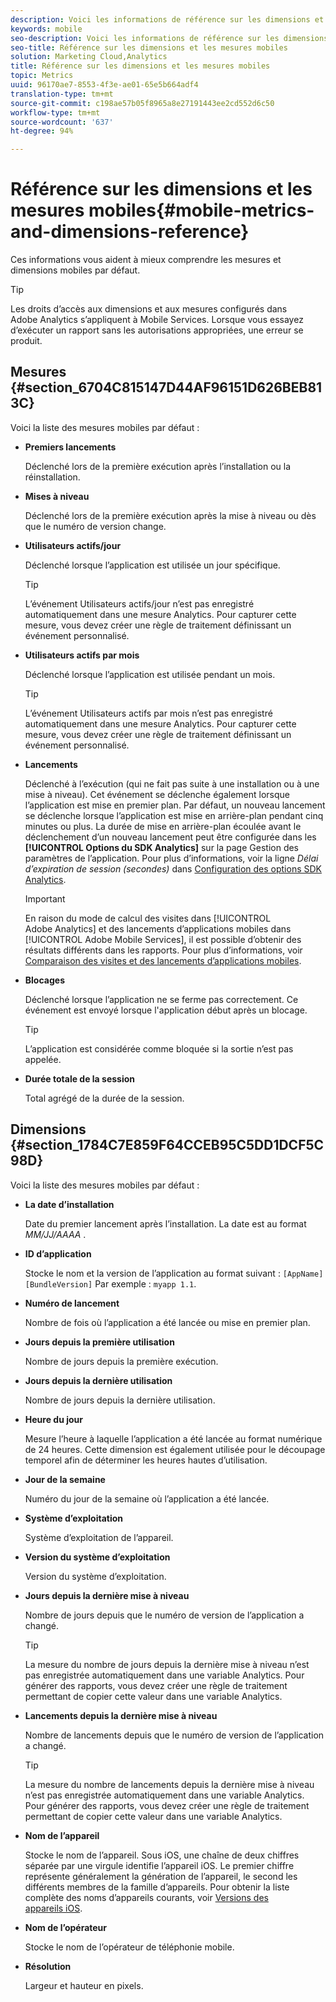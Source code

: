 ```yaml
---
description: Voici les informations de référence sur les dimensions et les mesures mobiles par défaut.
keywords: mobile
seo-description: Voici les informations de référence sur les dimensions et les mesures mobiles par défaut.
seo-title: Référence sur les dimensions et les mesures mobiles
solution: Marketing Cloud,Analytics
title: Référence sur les dimensions et les mesures mobiles
topic: Metrics
uuid: 96170ae7-8553-4f3e-ae01-65e5b664adf4
translation-type: tm+mt
source-git-commit: c198ae57b05f8965a8e27191443ee2cd552d6c50
workflow-type: tm+mt
source-wordcount: '637'
ht-degree: 94%

---
```



# Référence sur les dimensions et les mesures mobiles{#mobile-metrics-and-dimensions-reference}

Ces informations vous aident à mieux comprendre les mesures et dimensions mobiles par défaut.

>[!TIP]
>
>Les droits d’accès aux dimensions et aux mesures configurés dans Adobe Analytics s’appliquent à Mobile Services. Lorsque vous essayez d’exécuter un rapport sans les autorisations appropriées, une erreur se produit.

## Mesures {#section_6704C815147D44AF96151D626BEB813C}

Voici la liste des mesures mobiles par défaut :

* **Premiers lancements**

   Déclenché lors de la première exécution après l’installation ou la réinstallation.

* **Mises à niveau**

   Déclenché lors de la première exécution après la mise à niveau ou dès que le numéro de version change.

* **Utilisateurs actifs/jour**

   Déclenché lorsque l’application est utilisée un jour spécifique.

   >[!TIP]
   >
   >L’événement Utilisateurs actifs/jour n’est pas enregistré automatiquement dans une mesure Analytics. Pour capturer cette mesure, vous devez créer une règle de traitement définissant un événement personnalisé.

* **Utilisateurs actifs par mois**

   Déclenché lorsque l’application est utilisée pendant un mois.

   >[!TIP]
   >L’événement Utilisateurs actifs par mois n’est pas enregistré automatiquement dans une mesure Analytics. Pour capturer cette mesure, vous devez créer une règle de traitement définissant un événement personnalisé.

* **Lancements**

   Déclenché à l’exécution (qui ne fait pas suite à une installation ou à une mise à niveau). Cet événement se déclenche également lorsque l’application est mise en premier plan. Par défaut, un nouveau lancement se déclenche lorsque l’application est mise en arrière-plan pendant cinq minutes ou plus. La durée de mise en arrière-plan écoulée avant le déclenchement d’un nouveau lancement peut être configurée dans les **[!UICONTROL Options du SDK Analytics]** sur la page Gestion des paramètres de l’application. Pour plus d’informations, voir la ligne *Délai d’expiration de session (secondes)* dans [Configuration des options SDK Analytics](/help/using/c-manage-app-settings/c-mob-confg-app/t-config-analytics/t-config-analytics.md).

   >[!IMPORTANT]
   >En raison du mode de calcul des visites dans [!UICONTROL Adobe Analytics] et des lancements d’applications mobiles dans [!UICONTROL Adobe Mobile Services], il est possible d’obtenir des résultats différents dans les rapports. Pour plus d’informations, voir [Comparaison des visites et des lancements d’applications mobiles](https://helpx.adobe.com/fr/analytics/kb/compare-visits-and-mobile-app-launches.html).

* **Blocages**

   Déclenché lorsque l’application ne se ferme pas correctement. Ce événement est envoyé lorsque l&#39;application début après un blocage.

   >[!TIP]
   >L’application est considérée comme bloquée si la sortie n’est pas appelée.

* **Durée totale de la session**

   Total agrégé de la durée de la session.

## Dimensions {#section_1784C7E859F64CCEB95C5DD1DCF5C98D}

Voici la liste des mesures mobiles par défaut :

* **La date d’installation**

   Date du premier lancement après l’installation. La date est au format *MM/JJ/AAAA* .

* **ID d’application**

   Stocke le nom et la version de l’application au format suivant : `[AppName] [BundleVersion]` Par exemple : `myapp 1.1`.

* **Numéro de lancement**

   Nombre de fois où l’application a été lancée ou mise en premier plan.

* **Jours depuis la première utilisation**

   Nombre de jours depuis la première exécution.

* **Jours depuis la dernière utilisation**

   Nombre de jours depuis la dernière utilisation.

* **Heure du jour**

   Mesure l’heure à laquelle l’application a été lancée au format numérique de 24 heures. Cette dimension est également utilisée pour le découpage temporel afin de déterminer les heures hautes d’utilisation.

* **Jour de la semaine**

   Numéro du jour de la semaine où l’application a été lancée.

* **Système d’exploitation**

   Système d’exploitation de l’appareil.

* **Version du système d’exploitation**

   Version du système d’exploitation.

* **Jours depuis la dernière mise à niveau**

   Nombre de jours depuis que le numéro de version de l’application a changé.

   >[!TIP]
   >
   >La mesure du nombre de jours depuis la dernière mise à niveau n’est pas enregistrée automatiquement dans une variable Analytics. Pour générer des rapports, vous devez créer une règle de traitement permettant de copier cette valeur dans une variable Analytics.

* **Lancements depuis la dernière mise à niveau**

   Nombre de lancements depuis que le numéro de version de l’application a changé.

   >[!TIP]
   >
   >La mesure du nombre de lancements depuis la dernière mise à niveau n’est pas enregistrée automatiquement dans une variable Analytics. Pour générer des rapports, vous devez créer une règle de traitement permettant de copier cette valeur dans une variable Analytics.

* **Nom de l’appareil**

   Stocke le nom de l’appareil. Sous iOS, une chaîne de deux chiffres séparée par une virgule identifie l’appareil iOS. Le premier chiffre représente généralement la génération de l’appareil, le second les différents membres de la famille d’appareils. Pour obtenir la liste complète des noms d’appareils courants, voir [Versions des appareils iOS](/help/ios/reference/device-versions.md).

* **Nom de l’opérateur**

   Stocke le nom de l’opérateur de téléphonie mobile.

* **Résolution**

   Largeur et hauteur en pixels.
